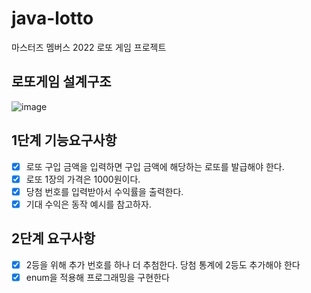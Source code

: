 # java-lotto
마스터즈 멤버스 2022 로또 게임 프로젝트

## 로또게임 설계구조
![image](https://user-images.githubusercontent.com/75709176/155289769-0f21b86a-9473-483c-98c5-60ee9c5dbace.png)

## 1단계 기능요구사항
- [x] 로또 구입 금액을 입력하면 구입 금액에 해당하는 로또를 발급해야 한다.
- [x] 로또 1장의 가격은 1000원이다.
- [x] 당첨 번호를 입력받아서 수익률을 출력한다.
- [x] 기대 수익은 동작 예시를 참고하자.

## 2단계 요구사항
- [x] 2등을 위해 추가 번호를 하나 더 추첨한다. 당첨 통계에 2등도 추가해야 한다
- [x] enum을 적용해 프로그래밍을 구현한다
